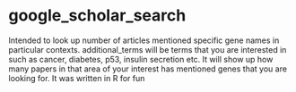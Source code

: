 # google_scholar_search
Intended to look up number of articles mentioned specific gene names in particular contexts. 
additional_terms will be terms that you are interested in such as cancer, diabetes, p53, insulin secretion etc. 
It will show up how many papers in that area of your interest has mentioned genes that you are looking for. 
It was written in R for fun

